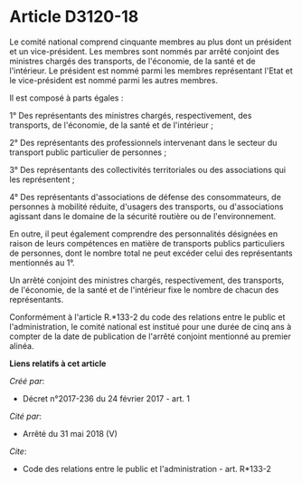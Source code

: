 # Article D3120-18

Le comité national comprend cinquante membres au plus dont un président et un vice-président. Les membres sont nommés par
arrêté conjoint des ministres chargés des transports, de l'économie, de la santé et de l'intérieur. Le président est nommé
parmi les membres représentant l'Etat et le vice-président est nommé parmi les autres membres. 

Il est composé à parts égales : 

1° Des représentants des ministres chargés, respectivement, des transports, de l'économie, de la santé et de l'intérieur ; 

2° Des représentants des professionnels intervenant dans le secteur du transport public particulier de personnes ; 

3° Des représentants des collectivités territoriales ou des associations qui les représentent ; 

4° Des représentants d'associations de défense des consommateurs, de personnes à mobilité réduite, d'usagers des transports,
ou d'associations agissant dans le domaine de la sécurité routière ou de l'environnement. 

En outre, il peut également comprendre des personnalités désignées en raison de leurs compétences en matière de transports
publics particuliers de personnes, dont le nombre total ne peut excéder celui des représentants mentionnés au 1°. 

Un arrêté conjoint des ministres chargés, respectivement, des transports, de l'économie, de la santé et de l'intérieur fixe
le nombre de chacun des représentants. 

Conformément à l'article R.*133-2 du code des relations entre le public et l'administration, le comité national est institué
pour une durée de cinq ans à compter de la date de publication de l'arrêté conjoint mentionné au premier alinéa.

**Liens relatifs à cet article**

_Créé par_:

  - Décret n°2017-236 du 24 février 2017 - art. 1

_Cité par_:

  - Arrêté du 31 mai 2018 (V)

_Cite_:

  - Code des relations entre le public et l'administration - art. R*133-2
